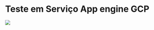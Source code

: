 # Teste em Serviço App engine GCP

![](https://www.protocol.com/media-library/google-cloud-logo-surrounded-by-a-flock-of-birds.png?id=31880776&width=1245&height=700&quality=85&coordinates=0%2C0%2C0%2C0)

